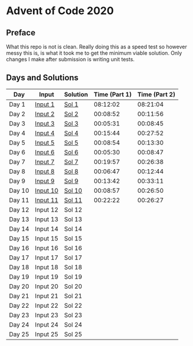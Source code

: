 # Advent of Code 2020

## Preface

What this repo is not is clean. 
Really doing this as a speed test so however messy this is, is what it took me to get the minimum viable solution. Only changes I make after submission is writing unit tests.

## Days and Solutions
| Day    | Input | Solution | Time (Part 1) | Time (Part 2) |
| ------ | ----- | -------- | ------------- | ------------- | 
| Day 1  | [Input 1](https://github.com/sirNikolai/AdventOfCode2020/blob/master/src/main/resources/Day1.txt)   | [Sol 1](https://github.com/sirNikolai/AdventOfCode2020/blob/master/src/main/java/io/github/sirnikolai/days/Day1.java)   | 08:12:02 | 08:21:04 | 
| Day 2  | [Input 2](https://github.com/sirNikolai/AdventOfCode2020/blob/master/src/main/resources/Day2.txt)   | [Sol 2](https://github.com/sirNikolai/AdventOfCode2020/blob/master/src/main/java/io/github/sirnikolai/days/Day2.java)   | 00:08:52 | 00:11:56 | 
| Day 3  | [Input 3](https://github.com/sirNikolai/AdventOfCode2020/blob/master/src/main/resources/Day3.txt)   | [Sol 3](https://github.com/sirNikolai/AdventOfCode2020/blob/master/src/main/java/io/github/sirnikolai/days/Day3.java)   | 00:05:31 | 00:08:45 |
| Day 4  | [Input 4](https://github.com/sirNikolai/AdventOfCode2020/blob/master/src/main/resources/Day4.txt)   | [Sol 4](https://github.com/sirNikolai/AdventOfCode2020/blob/master/src/main/java/io/github/sirnikolai/days/Day4.java)   | 00:15:44 | 00:27:52 |
| Day 5  | [Input 5](https://github.com/sirNikolai/AdventOfCode2020/blob/master/src/main/resources/Day5.txt)   | [Sol 5](https://github.com/sirNikolai/AdventOfCode2020/blob/master/src/main/java/io/github/sirnikolai/days/Day5.java)   | 00:08:54 | 00:13:30 |
| Day 6  | [Input 6](https://github.com/sirNikolai/AdventOfCode2020/blob/master/src/main/resources/Day6.txt)   | [Sol 6](https://github.com/sirNikolai/AdventOfCode2020/blob/master/src/main/java/io/github/sirnikolai/days/Day6.java)   | 00:05:30 | 00:08:47 | 
| Day 7  | [Input 7](https://github.com/sirNikolai/AdventOfCode2020/blob/master/src/main/resources/Day7.txt)   | [Sol 7](https://github.com/sirNikolai/AdventOfCode2020/blob/master/src/main/java/io/github/sirnikolai/days/Day7.java)   | 00:19:57 | 00:26:38 | 
| Day 8  | [Input 8](https://github.com/sirNikolai/AdventOfCode2020/blob/master/src/main/resources/Day8.txt)   | [Sol 8](https://github.com/sirNikolai/AdventOfCode2020/blob/master/src/main/java/io/github/sirnikolai/days/Day8.java)   | 00:06:47 | 00:12:44 |  
| Day 9  | [Input 9](https://github.com/sirNikolai/AdventOfCode2020/blob/master/src/main/resources/Day9.txt)   | [Sol 9](https://github.com/sirNikolai/AdventOfCode2020/blob/master/src/main/java/io/github/sirnikolai/days/Day9.java)   | 00:13:42 | 00:33:11 |  
| Day 10 | [Input 10](https://github.com/sirNikolai/AdventOfCode2020/blob/master/src/main/resources/Day10.txt) | [Sol 10](https://github.com/sirNikolai/AdventOfCode2020/blob/master/src/main/java/io/github/sirnikolai/days/Day10.java) | 00:08:57 | 00:26:50 | 
| Day 11 | [Input 11](https://github.com/sirNikolai/AdventOfCode2020/blob/master/src/main/resources/Day11.txt) | [Sol 11](https://github.com/sirNikolai/AdventOfCode2020/blob/master/src/main/java/io/github/sirnikolai/days/Day11.java) | 00:22:22 | 00:26:27 |
| Day 12 | Input 12 | Sol 12 |               |               |
| Day 13 | Input 13 | Sol 13 |               |               |
| Day 14 | Input 14 | Sol 14 |               |               |
| Day 15 | Input 15 | Sol 15 |               |               |
| Day 16 | Input 16 | Sol 16 |               |               | 
| Day 17 | Input 17 | Sol 17 |               |               |
| Day 18 | Input 18 | Sol 18 |               |               |
| Day 19 | Input 19 | Sol 19 |               |               |
| Day 20 | Input 20 | Sol 20 |               |               |
| Day 21 | Input 21 | Sol 21 |               |               | 
| Day 22 | Input 22 | Sol 22 |               |               |
| Day 23 | Input 23 | Sol 23 |               |               |
| Day 24 | Input 24 | Sol 24 |               |               |
| Day 25 | Input 25 | Sol 25 |               |               |
